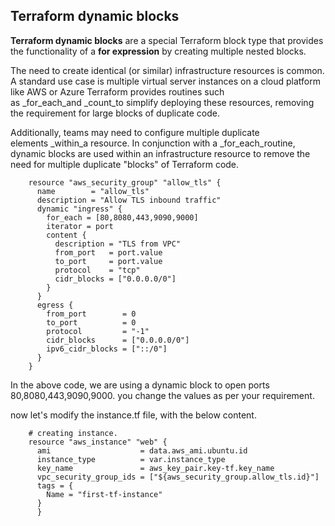 

## Terraform dynamic blocks

**Terraform dynamic blocks** are a special Terraform block type that provides the functionality of a **for expression** by creating multiple nested blocks.

The need to create identical (or similar) infrastructure resources is common. A standard use case is multiple virtual server instances on a cloud platform like AWS or Azure Terraform provides routines such as _for_each_and _count_to simplify deploying these resources, removing the requirement for large blocks of duplicate code.

Additionally, teams may need to configure multiple duplicate elements _within_a resource. In conjunction with a _for_each_routine, dynamic blocks are used within an infrastructure resource to remove the need for multiple duplicate "blocks" of Terraform code.


		resource "aws_security_group" "allow_tls" {
		  name        = "allow_tls"
		  description = "Allow TLS inbound traffic"
		  dynamic "ingress" {
		    for_each = [80,8080,443,9090,9000]
		    iterator = port
		    content {
		      description = "TLS from VPC"
		      from_port   = port.value
		      to_port     = port.value
		      protocol    = "tcp"
		      cidr_blocks = ["0.0.0.0/0"]
		    }
		  }
		  egress {
		    from_port        = 0
		    to_port          = 0
		    protocol         = "-1"
		    cidr_blocks      = ["0.0.0.0/0"]
		    ipv6_cidr_blocks = ["::/0"]
		  }
		}


In the above code, we are using a dynamic block to open ports 80,8080,443,9090,9000. you change the values as per your requirement.

now let's modify the instance.tf file, with the below content.


		# creating instance.
		resource "aws_instance" "web" {
		  ami                    = data.aws_ami.ubuntu.id
		  instance_type          = var.instance_type
		  key_name               = aws_key_pair.key-tf.key_name
		  vpc_security_group_ids = ["${aws_security_group.allow_tls.id}"]
		  tags = {
		    Name = "first-tf-instance"
		  }
		  }


